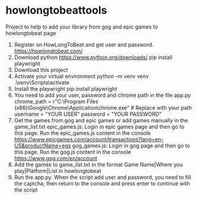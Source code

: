 # howlongtobeattools
Project to help to add your library from gog and epic games to howlongtobeat page

1. Register on HowLongToBeat and get user and password.
https://howlongtobeat.com/
2. Download python
https://www.python.org/downloads/
    pip install playwright
3. Download this project
4. Activate your virtual environment
    python -m venv venv
    .\venv\Scripts\activate
5. Install the playwright
    pip install playwright
6. You need to add your user, password and chrome path in the file app.py
    chrome_path = r"C:\Program Files (x86)\Google\Chrome\Application\chrome.exe"  # Replace with your path
    username = "YOUR USER"
    password = "YOUR PASSWORD"
7. Get the games from gog and epic games or add games manually in the game_list.txt
    epic_games.js: Login in epic games page and then go to this page. Run the epic_games.js content in the console
https://www.epicgames.com/account/transactions?lang=en-US&productName=egs
    gog_games.js: Login in gog page and then go to this page. Run the gog.js content in the console
https://www.gog.com/en/account
8. Add the games to game_list.txt in the format
    Game Name|Where you play|Platform|List in howlongtobeat
9. Run the app.py. When the script add user and password, you need to fill the captcha, then return to the console and press enter to continue with the script